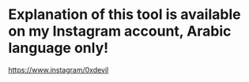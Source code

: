 # Explanation of this tool is available on my Instagram account, Arabic language only!
https://www.instagram/0xdevil
